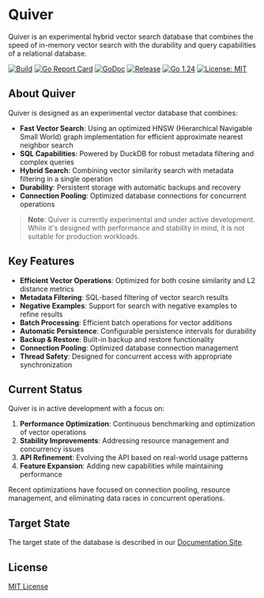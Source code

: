 # Quiver

Quiver is an experimental hybrid vector search database that combines the speed of in-memory vector search with the durability and query capabilities of a relational database.

[![Build](https://github.com/TFMV/quiver/actions/workflows/go.yml/badge.svg)](https://github.com/TFMV/quiver/actions/workflows/go.yml)
[![Go Report Card](https://goreportcard.com/badge/github.com/TFMV/quiver)](https://goreportcard.com/report/github.com/TFMV/quiver)
[![GoDoc](https://pkg.go.dev/badge/github.com/TFMV/quiver)](https://pkg.go.dev/github.com/TFMV/quiver)
[![Release](https://img.shields.io/github/v/release/TFMV/quiver)](https://github.com/TFMV/quiver/releases)
[![Go 1.24](https://img.shields.io/badge/Go-1.24-blue)](https://golang.org/doc/go1.24)
[![License: MIT](https://img.shields.io/badge/License-MIT-yellow.svg)](https://opensource.org/licenses/MIT)

## About Quiver

Quiver is designed as an experimental vector database that combines:

- **Fast Vector Search**: Using an optimized HNSW (Hierarchical Navigable Small World) graph implementation for efficient approximate nearest neighbor search
- **SQL Capabilities**: Powered by DuckDB for robust metadata filtering and complex queries
- **Hybrid Search**: Combining vector similarity search with metadata filtering in a single operation
- **Durability**: Persistent storage with automatic backups and recovery
- **Connection Pooling**: Optimized database connections for concurrent operations

> **Note**: Quiver is currently experimental and under active development. While it's designed with performance and stability in mind, it is not suitable for production workloads.

## Key Features

- **Efficient Vector Operations**: Optimized for both cosine similarity and L2 distance metrics
- **Metadata Filtering**: SQL-based filtering of vector search results
- **Negative Examples**: Support for search with negative examples to refine results
- **Batch Processing**: Efficient batch operations for vector additions
- **Automatic Persistence**: Configurable persistence intervals for durability
- **Backup & Restore**: Built-in backup and restore functionality
- **Connection Pooling**: Optimized database connection management
- **Thread Safety**: Designed for concurrent access with appropriate synchronization

## Current Status

Quiver is in active development with a focus on:

1. **Performance Optimization**: Continuous benchmarking and optimization of vector operations
2. **Stability Improvements**: Addressing resource management and concurrency issues
3. **API Refinement**: Evolving the API based on real-world usage patterns
4. **Feature Expansion**: Adding new capabilities while maintaining performance

Recent optimizations have focused on connection pooling, resource management, and eliminating data races in concurrent operations.

## Target State

The target state of the database is described in our [Documentation Site](https://tfmv.github.io/quiver/).

## License

[MIT License](LICENSE)
